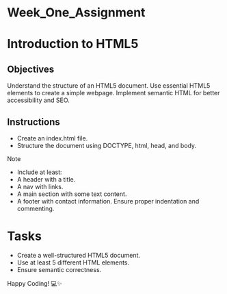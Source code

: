 # Week_One_Assignment

# Introduction to HTML5

## Objectives
Understand the structure of an HTML5 document.
Use essential HTML5 elements to create a simple webpage.
Implement semantic HTML for better accessibility and SEO.

## Instructions

- Create an index.html file.
- Structure the document using DOCTYPE, html, head, and body.

>[!NOTE]
>  - Include at least:
>  - A header with a title.
>  - A nav with links.
>  - A main section with some text content.
>  - A footer with contact information.
>Ensure proper indentation and commenting.

# Tasks
- Create a well-structured HTML5 document.
- Use at least 5 different HTML elements.
- Ensure semantic correctness.

Happy Coding! 💻✨
